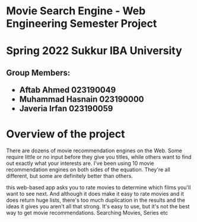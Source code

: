 # Movie Search Engine - Web Engineering Semester Project 

# Spring 2022 Sukkur IBA University

<h2>Group Members:
  <ul><li>Aftab Ahmed 023190049</li>
    <li>Muhammad Hasnain 023190000</li>
  <li>Javeria Irfan 023190059</li></ul></h2>

# Overview of the project

There are dozens of movie recommendation engines on the Web. Some require little or no input before they give you titles, while others want to find out exactly what your interests are. I've been using 10 movie recommendation engines on both sides of the equation. They're all different, but some are definitely better than others.

this web-based app asks you to rate movies to determine which films you'll want to see next. And although it does make it easy to rate movies and it does return huge lists, there's too much duplication in the results and the ideas it gives you aren't all that strong. It's easy to use, but it's not the best way to get movie recommendations.
Searching Movies, Series etc

